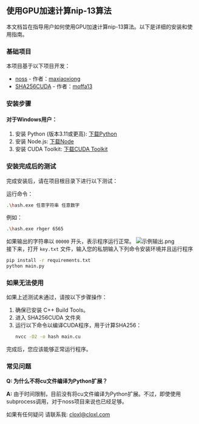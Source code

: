 ## 使用GPU加速计算nip-13算法

本文档旨在指导用户如何使用GPU加速计算nip-13算法。以下是详细的安装和使用指南。

### 基础项目
本项目基于以下项目开发：
- [noss](https://github.com/maxiaoxiong/noss) - 作者：[maxiaoxiong](https://github.com/maxiaoxiong/)
- [SHA256CUDA](https://github.com/moffa13/SHA256CUDA) - 作者：[moffa13](https://github.com/moffa13/)

### 安装步骤
#### 对于Windows用户：
1. 安装 Python (版本3.11或更高): [下载Python](https://www.python.org/ftp/python/3.12.0/python-3.12.0-amd64.exe)
2. 安装 Node.js: [下载Node](https://nodejs.org/dist/v20.10.0/node-v20.10.0-x64.msi)
3. 安装 CUDA Toolkit: [下载CUDA Toolkit](https://developer.nvidia.com/cuda-downloads)

### 安装完成后的测试
完成安装后，请在项目根目录下进行以下测试：

运行命令：
```bash
.\hash.exe 任意字符串 任意数字
```
例如：
```bash
.\hash.exe rhger 6565
```
如果输出的字符串以 `00000` 开头，表示程序运行正常。
![示例输出.png](https://github.com/Cloxl/noss-python/blob/main/docs/example.png)  
接下来，打开 `key.txt` 文件，输入您的私钥输入下列命令安装环境并且运行程序  
```bash
pip install -r requirements.txt
python main.py
```
### 如果无法使用
如果上述测试未通过，请按以下步骤操作：

1. 确保已安装 C++ Build Tools。
2. 进入 SHA256CUDA 文件夹
3. 运行以下命令以编译CUDA程序，用于计算SHA256：
   ```bash
   nvcc -O2 -o hash main.cu
   ```
完成后，您应该能够正常运行程序。

### 常见问题
**Q: 为什么不将cu文件编译为Python扩展？**

**A:** 由于时间限制，目前没有将cu文件编译为Python扩展。不过，即使使用subprocess调用，对于noss项目来说也已经足够。

如果有任何疑问 请联系我: cloxl@cloxl.com